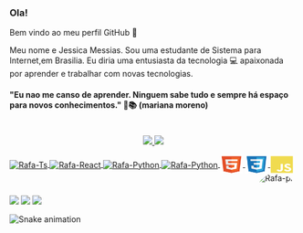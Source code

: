 ### Ola! 
Bem vindo ao meu perfil GitHub 👋

Meu nome e Jessica Messias. Sou uma estudante de Sistema para Internet,em Brasilia. Eu diria uma entusiasta da tecnologia 💻  apaixonada por aprender e trabalhar com novas tecnologias. 

#### "Eu nao me canso de aprender. Ninguem sabe tudo e sempre há espaço para novos conhecimentos." 🧠📚 (mariana moreno) 

#
<div align="center">
  <a href="https://github.com/jessica-mess">
  <img height="140em" src="https://github-readme-stats.vercel.app/api?username=jessica-mess&show_icons=true&theme=dracula&include_all_commits=true&count_private=true"/>
  <img height="140em" src="https://github-readme-stats.vercel.app/api/top-langs/?username=jessica-mess&layout=compact&langs_count=7&theme=dracula"/>
</div>

  <div style="display: inline_block"><br>
 
  <img align="center" alt="Rafa-Ts" height="30" width="40" src="https://cdn.jsdelivr.net/gh/devicons/devicon/icons/wordpress/wordpress-original.svg">
  <img align="center" alt="Rafa-React" height="30" width="40" src="https://cdn.jsdelivr.net/gh/devicons/devicon/icons/moodle/moodle-original.svg">
  <img align="center" alt="Rafa-Python" height="30" width="40" src="https://cdn.jsdelivr.net/gh/devicons/devicon/icons/photoshop/photoshop-plain.svg">
  <img align="center" alt="Rafa-Python" height="30" width="40" src="https://cdn.jsdelivr.net/gh/devicons/devicon/icons/canva/canva-original.svg">
  <img align="center" alt="Rafa-HTML" height="30" width="40" src="https://raw.githubusercontent.com/devicons/devicon/master/icons/html5/html5-original.svg">
  <img align="center" alt="Rafa-CSS" height="30" width="40" src="https://raw.githubusercontent.com/devicons/devicon/master/icons/css3/css3-original.svg">
  <img align="center" alt="Rafa-Js" height="30" width="40" src="https://raw.githubusercontent.com/devicons/devicon/master/icons/javascript/javascript-plain.svg">
  <img align="right" alt="Rafa-pic" height="150" style="border-radius:50px;" 
       
</div>

#
  <div> 
    <a href="https://www.linkedin.com/in/jessmes/" target="_blank"><img src="https://img.shields.io/badge/-LinkedIn-%230077B5?style=for-the-badge&logo=linkedin&logoColor=white" target="_blank"></a> 
    <a href = "mailto:jessicamessias9356@gmail.com"><img src="https://img.shields.io/badge/-Gmail-%23333?style=for-the-badge&logo=gmail&logoColor=white" target="_blank"></a>
  <a href="https://instagram.com/jessica_mess" target="_blank"><img src="https://img.shields.io/badge/-Instagram-%23E4405F?style=for-the-badge&logo=instagram&logoColor=white" target="_blank"></a>
 
  ![Snake animation](https://github.com/jessica-mess/jessica-mess/blob/output/github-contribution-grid-snake.svg)
 
</div>
